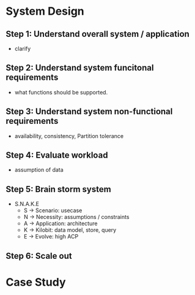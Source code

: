 # System Design

## Step 1: Understand overall system / application
* clarify 

## Step 2: Understand system funcitonal requirements
* what functions should be supported.

## Step 3: Understand system non-functional requirements
* availability, consistency, Partition tolerance

## Step 4: Evaluate workload
* assumption of data

## Step 5: Brain storm system
* S.N.A.K.E
    * S -> Scenario: usecase
    * N -> Necessity: assumptions / constraints
    * A -> Application: architecture
    * K -> Kilobit: data model, store, query
    * E -> Evolve: high ACP

## Step 6: Scale out



# Case Study
